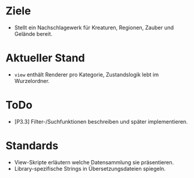 # Ziele
- Stellt ein Nachschlagewerk für Kreaturen, Regionen, Zauber und Gelände bereit.

# Aktueller Stand
- `view` enthält Renderer pro Kategorie, Zustandslogik lebt im Wurzelordner.

# ToDo
- [P3.3] Filter-/Suchfunktionen beschreiben und später implementieren.

# Standards
- View-Skripte erläutern welche Datensammlung sie präsentieren.
- Library-spezifische Strings in Übersetzungsdateien spiegeln.
